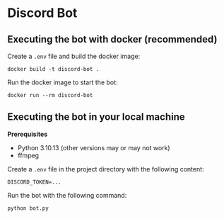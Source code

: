 # Discord Bot

## Executing the bot with docker (recommended)
Create a `.env` file and build the docker image:
```console
docker build -t discord-bot .
```

Run the docker image to start the bot:
```console
docker run --rm discord-bot
```

## Executing the bot in your local machine

**Prerequisites**
- Python 3.10.13 (other versions may or may not work)
- ffmpeg

Create a `.env` file in the project directory with the following content:
```text
DISCORD_TOKEN=...
```

Run the bot with the following command:
```console
python bot.py
```
